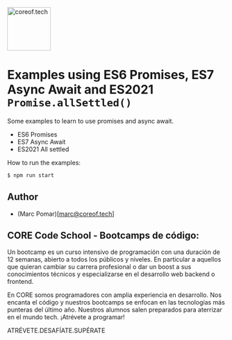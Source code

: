 <a href="https://www.coreof.tech/" target="_blank">
  <img src="https://api.brandy.run/core/logo" width="100" title="coreof.tech" alt="coreof.tech">
</a>

# Examples using ES6 Promises, ES7 Async Await and ES2021 `Promise.allSettled()`

Some examples to learn to use promises and async await.

- ES6 Promises
- ES7 Async Await
- ES2021 All settled

How to run the examples:
```bash
$ npm run start
```

## Author

- (Marc Pomar)[marc@coreof.tech]



## CORE Code School - Bootcamps de código:

Un bootcamp es un curso intensivo de programación con una duración de 12 semanas, abierto a todos los públicos y niveles. En particular a aquellos que quieran cambiar su carrera profesional o dar un boost a sus conocimientos técnicos y especializarse en el desarrollo web backend o frontend.

En CORE somos programadores con amplia experiencia en desarrollo. Nos encanta el código y nuestros bootcamps se enfocan en las tecnologías más punteras del último año. Nuestros alumnos salen preparados para aterrizar en el mundo tech. ¡Atrévete a programar!

ATRÉVETE.DESAFÍATE.SUPÉRATE